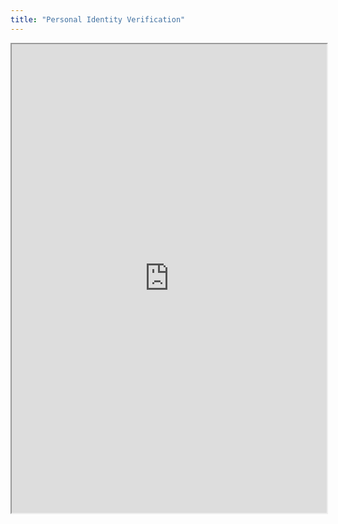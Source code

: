 ```yaml
---
title: "Personal Identity Verification"
---
```



<iframe height="750" width="100%" src="https://ewelton.github.io/ktest/wiki.html#Personal%20Identity%20Verification"></iframe>
